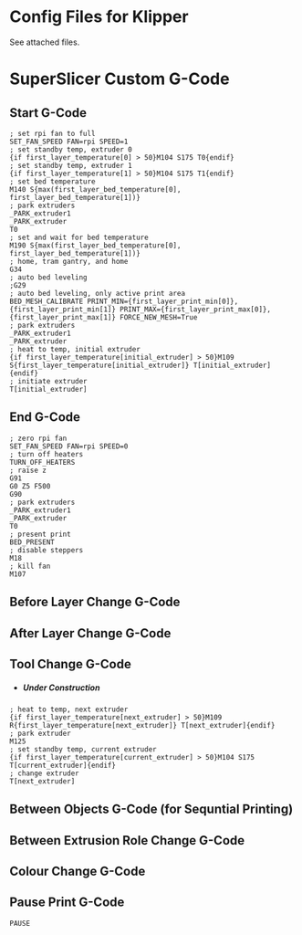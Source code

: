 # Config Files for Klipper
See attached files.

# SuperSlicer Custom G-Code
## Start G-Code
```
; set rpi fan to full
SET_FAN_SPEED FAN=rpi SPEED=1
; set standby temp, extruder 0
{if first_layer_temperature[0] > 50}M104 S175 T0{endif}
; set standby temp, extruder 1
{if first_layer_temperature[1] > 50}M104 S175 T1{endif}
; set bed temperature
M140 S{max(first_layer_bed_temperature[0], first_layer_bed_temperature[1])}
; park extruders
_PARK_extruder1
_PARK_extruder
T0
; set and wait for bed temperature
M190 S{max(first_layer_bed_temperature[0], first_layer_bed_temperature[1])}
; home, tram gantry, and home
G34
; auto bed leveling
;G29
; auto bed leveling, only active print area
BED_MESH_CALIBRATE PRINT_MIN={first_layer_print_min[0]},{first_layer_print_min[1]} PRINT_MAX={first_layer_print_max[0]},{first_layer_print_max[1]} FORCE_NEW_MESH=True
; park extruders
_PARK_extruder1
_PARK_extruder
; heat to temp, initial extruder
{if first_layer_temperature[initial_extruder] > 50}M109 S{first_layer_temperature[initial_extruder]} T[initial_extruder]{endif}
; initiate extruder
T[initial_extruder]
```
## End G-Code
```
; zero rpi fan
SET_FAN_SPEED FAN=rpi SPEED=0
; turn off heaters
TURN_OFF_HEATERS
; raise z
G91
G0 Z5 F500
G90
; park extruders
_PARK_extruder1
_PARK_extruder
T0
; present print
BED_PRESENT
; disable steppers
M18
; kill fan
M107
```
## Before Layer Change G-Code
## After Layer Change G-Code
## Tool Change G-Code
- ##### Under Construction
```
; heat to temp, next extruder
{if first_layer_temperature[next_extruder] > 50}M109 R{first_layer_temperature[next_extruder]} T[next_extruder]{endif}
; park extruder
M125
; set standby temp, current extruder
{if first_layer_temperature[current_extruder] > 50}M104 S175 T[current_extruder]{endif}
; change extruder
T[next_extruder]
```
## Between Objects G-Code (for Sequntial Printing)
## Between Extrusion Role Change G-Code
## Colour Change G-Code
## Pause Print G-Code
```
PAUSE
```
